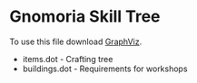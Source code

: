 Gnomoria Skill Tree
===================
To use this file download [GraphViz](http://www.graphviz.org).

* items.dot - Crafting tree
* buildings.dot - Requirements for workshops